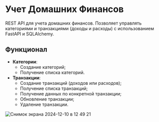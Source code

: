 # Учет Домашних Финансов

REST API для учета домашних финансов. Позволяет управлять категориями и транзакциями (доходы и расходы) с использованием FastAPI и SQLAlchemy.

## Функционал

- **Категории**:
  - Создание категорий;
  - Получение списка категорий.
- **Транзакции**:
  - Создание транзакций (доходов или расходов);
  - Получение списка транзакций;
  - Получение данных по конкретной транзакции;
  - Обновление транзакции;
  - Удаление транзакции.

![Снимок экрана 2024-12-10 в 12 49 21](https://github.com/user-attachments/assets/9d5d20d2-af59-44a3-bab1-71abae1ee9fd)

